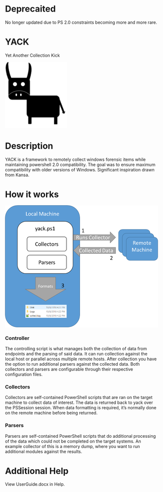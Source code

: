 

# Deprecaited
No longer updated due to PS 2.0 constraints becoming more and more rare.

# YACK
Yet Another Collection Kick

<img src="Help/YACK.png" alt="Getting started" />

# Description
YACK is a framework to remotely collect windows forensic items while maintaining powershell 2.0 compatibility. The goal was to ensure maximum compatibility with older versions of Windows. Significant inspiration drawn from Kansa. 


# How it works
<img src="Help/Overview.png" alt="Getting started" />

### Controller
The controlling script is what manages both the collection of data from endpoints and the parsing of said data. It can run collection against the local host or parallel across multiple remote hosts. After collection you have the option to run additional parsers against the collected data. Both collectors and parsers are configurable through their respective configuration files. 

### Collectors
Collectors are self-contained PowerShell scripts that are ran on the target machine to collect data of interest. The data is returned back to yack over the PSSession session. When data formatting is required, it’s normally done on the remote machine before being returned.

### Parsers
Parsers are self-contained PowerShell scripts that do additional processing of the data which could not be completed on the target systems. An example collector of this is a memory dump, where you want to run additional modules against the results. 

# Additional Help
View UserGuide.docx in Help.





